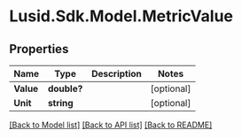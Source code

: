 # Lusid.Sdk.Model.MetricValue
## Properties

Name | Type | Description | Notes
------------ | ------------- | ------------- | -------------
**Value** | **double?** |  | [optional] 
**Unit** | **string** |  | [optional] 

[[Back to Model list]](../README.md#documentation-for-models) [[Back to API list]](../README.md#documentation-for-api-endpoints) [[Back to README]](../README.md)

